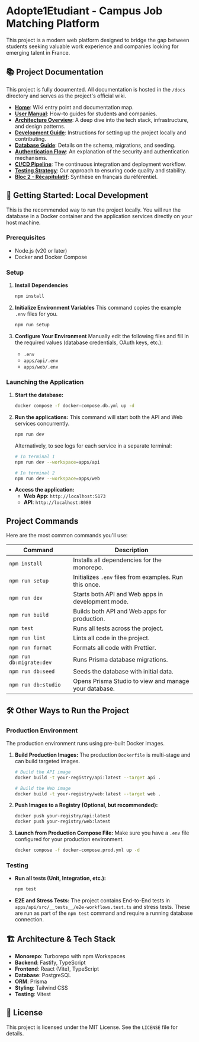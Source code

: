 # Adopte1Etudiant - Campus Job Matching Platform

This project is a modern web platform designed to bridge the gap between students seeking valuable work experience and companies looking for emerging talent in France.

## 📚 Project Documentation

This project is fully documented. All documentation is hosted in the `/docs` directory and serves as the project's official wiki.

- **[Home](docs/Home.md)**: Wiki entry point and documentation map.
- **[User Manual](docs/User-Manual.md)**: How-to guides for students and companies.
- **[Architecture Overview](docs/Architecture.md)**: A deep dive into the tech stack, infrastructure, and design patterns.
- **[Development Guide](docs/Development-Guide.md)**: Instructions for setting up the project locally and contributing.
- **[Database Guide](docs/Database-Guide.md)**: Details on the schema, migrations, and seeding.
- **[Authentication Flow](docs/Authentication.md)**: An explanation of the security and authentication mechanisms.
- **[CI/CD Pipeline](docs/CI-CD.md)**: The continuous integration and deployment workflow.
- **[Testing Strategy](docs/Testing-Guide.md)**: Our approach to ensuring code quality and stability.
- **[Bloc 2 - Récapitulatif](docs/BLOC2-Referentiel.md)**: Synthèse en français du référentiel.

## 🚀 Getting Started: Local Development

This is the recommended way to run the project locally. You will run the database in a Docker container and the application services directly on your host machine.

### Prerequisites

- Node.js (v20 or later)
- Docker and Docker Compose

### Setup

1.  **Install Dependencies**
    ```bash
    npm install
    ```

2.  **Initialize Environment Variables**
    This command copies the example `.env` files for you.
    ```bash
    npm run setup
    ```

3.  **Configure Your Environment**
    Manually edit the following files and fill in the required values (database credentials, OAuth keys, etc.):
    - `.env`
    - `apps/api/.env`
    - `apps/web/.env`

### Launching the Application

1.  **Start the database:**
    ```bash
    docker compose -f docker-compose.db.yml up -d
    ```

2.  **Run the applications:**
    This command will start both the API and Web services concurrently.
    ```bash
    npm run dev
    ```
    
    Alternatively, to see logs for each service in a separate terminal:
    ```bash
    # In terminal 1
    npm run dev --workspace=apps/api

    # In terminal 2
    npm run dev --workspace=apps/web
    ```

- **Access the application:**
  - **Web App**: `http://localhost:5173`
  - **API**: `http://localhost:8080`

## Project Commands

Here are the most common commands you'll use:

| Command                 | Description                                                                 |
| ----------------------- | --------------------------------------------------------------------------- |
| `npm install`           | Installs all dependencies for the monorepo.                                 |
| `npm run setup`         | Initializes `.env` files from examples. Run this once.                      |
| `npm run dev`           | Starts both API and Web apps in development mode.                           |
| `npm run build`         | Builds both API and Web apps for production.                                |
| `npm test`              | Runs all tests across the project.                                          |
| `npm run lint`          | Lints all code in the project.                                              |
| `npm run format`        | Formats all code with Prettier.                                             |
| `npm run db:migrate:dev`| Runs Prisma database migrations.                                            |
| `npm run db:seed`       | Seeds the database with initial data.                                       |
| `npm run db:studio`     | Opens Prisma Studio to view and manage your database.                       |

## 🛠️ Other Ways to Run the Project

### Production Environment

The production environment runs using pre-built Docker images.

1.  **Build Production Images:**
    The production `Dockerfile` is multi-stage and can build targeted images.
    ```bash
    # Build the API image
    docker build -t your-registry/api:latest --target api .

    # Build the Web image
    docker build -t your-registry/web:latest --target web .
    ```

2.  **Push Images to a Registry (Optional, but recommended):**
    ```bash
    docker push your-registry/api:latest
    docker push your-registry/web:latest
    ```

3.  **Launch from Production Compose File:**
    Make sure you have a `.env` file configured for your production environment.
    ```bash
    docker compose -f docker-compose.prod.yml up -d
    ```

### Testing

- **Run all tests (Unit, Integration, etc.):**
  ```bash
  npm test
  ```
- **E2E and Stress Tests:**
  The project contains End-to-End tests in `apps/api/src/__tests__/e2e-workflows.test.ts` and stress tests. These are run as part of the `npm test` command and require a running database connection.

## 🏗️ Architecture & Tech Stack

- **Monorepo**: Turborepo with npm Workspaces
- **Backend**: Fastify, TypeScript
- **Frontend**: React (Vite), TypeScript
- **Database**: PostgreSQL
- **ORM**: Prisma
- **Styling**: Tailwind CSS
- **Testing**: Vitest

## 📄 License

This project is licensed under the MIT License. See the `LICENSE` file for details.
